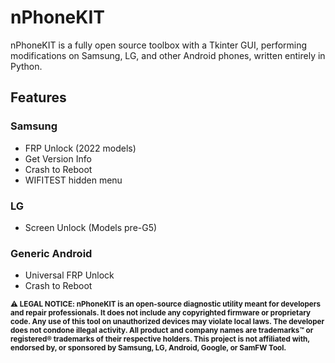 # nPhoneKIT
nPhoneKIT is a fully open source toolbox with a Tkinter GUI, performing modifications on Samsung, LG, and other Android phones, written entirely in Python.

## Features
### Samsung
- FRP Unlock (2022 models)
- Get Version Info
- Crash to Reboot
- WIFITEST hidden menu
### LG
- Screen Unlock (Models pre-G5)
### Generic Android
- Universal FRP Unlock
- Crash to Reboot

<sub>**⚠️ LEGAL NOTICE:
nPhoneKIT is an open-source diagnostic utility meant for developers and repair professionals. It does not include any copyrighted firmware or proprietary code. Any use of this tool on unauthorized devices may violate local laws. The developer does not condone illegal activity. All product and company names are trademarks™ or registered® trademarks of their respective holders. This project is not affiliated with, endorsed by, or sponsored by Samsung, LG, Android, Google, or SamFW Tool.**</sub>
